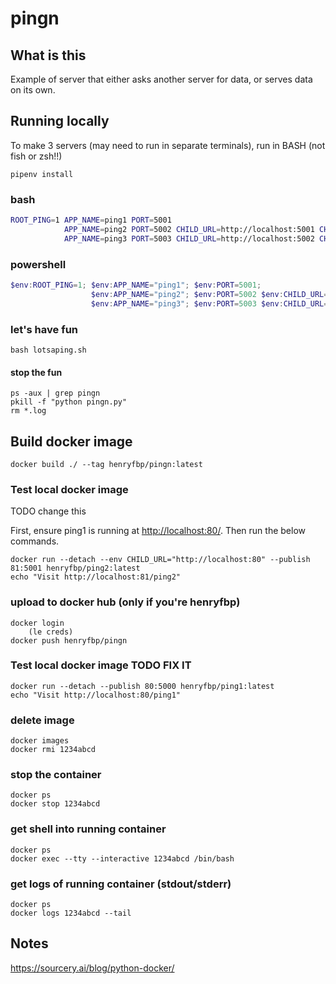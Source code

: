 # pingn

## What is this

Example of server that either asks another server for data, or serves data on its own.

## Running locally

To make 3 servers (may need to run in separate terminals), run in BASH (not fish or zsh!!)

    pipenv install

### bash

```sh
ROOT_PING=1 APP_NAME=ping1 PORT=5001                                                  pipenv run python pingn.py
            APP_NAME=ping2 PORT=5002 CHILD_URL=http://localhost:5001 CHILD_NAME=ping1 pipenv run python pingn.py
            APP_NAME=ping3 PORT=5003 CHILD_URL=http://localhost:5002 CHILD_NAME=ping2 pipenv run python pingn.py
```

### powershell

```ps1
$env:ROOT_PING=1; $env:APP_NAME="ping1"; $env:PORT=5001;                                                                 pipenv run python pingn.py
                  $env:APP_NAME="ping2"; $env:PORT=5002 $env:CHILD_URL="http://localhost:5001"; $env:CHILD_NAME="ping1"; pipenv run python pingn.py
                  $env:APP_NAME="ping3"; $env:PORT=5003 $env:CHILD_URL="http://localhost:5002"; $env:CHILD_NAME="ping2"; pipenv run python pingn.py
```

### let's have fun

    bash lotsaping.sh

#### stop the fun

    ps -aux | grep pingn
    pkill -f "python pingn.py"
    rm *.log

## Build docker image

    docker build ./ --tag henryfbp/pingn:latest


### Test local docker image

TODO change this

First, ensure ping1 is running at <http://localhost:80/>. Then run the below commands.

    docker run --detach --env CHILD_URL="http://localhost:80" --publish 81:5001 henryfbp/ping2:latest
    echo "Visit http://localhost:81/ping2"

### upload to docker hub (only if you're henryfbp)

    docker login
        (le creds)
    docker push henryfbp/pingn

### Test local docker image TODO FIX IT

    docker run --detach --publish 80:5000 henryfbp/ping1:latest
    echo "Visit http://localhost:80/ping1"

### delete image

    docker images
    docker rmi 1234abcd

### stop the container

    docker ps
    docker stop 1234abcd

### get shell into running container

    docker ps
    docker exec --tty --interactive 1234abcd /bin/bash

### get logs of running container (stdout/stderr)

    docker ps
    docker logs 1234abcd --tail

## Notes

https://sourcery.ai/blog/python-docker/
